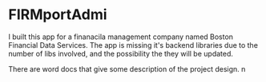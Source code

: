 # FIRMportAdmi

I built this app for a finanacila management company named Boston Financial Data Services. The app is missing it's backend libraries due to the number of libs involved, and the possibility the they will be updated. 

There are word docs that give some description of the project design. 
n
